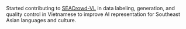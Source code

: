 Started contributing to [SEACrowd-VL](https://seacrowd.github.io/) in data labeling, generation, and quality
  control in Vietnamese to improve AI representation for Southeast Asian
  languages and culture.
